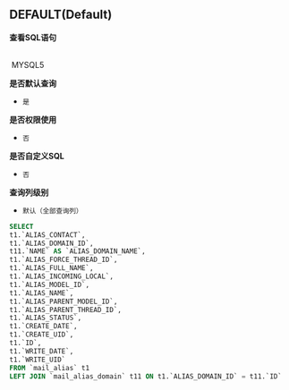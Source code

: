 ## DEFAULT(Default) <!-- {docsify-ignore-all} -->



<p class="panel-title"><b>查看SQL语句</b></p>
<br>

<el-row>
&nbsp;<el-tag @click="MYSQL5 = true">MYSQL5</el-tag>
</el-row>

<br>
<p class="panel-title"><b>是否默认查询</b></p>

* `是`

<p class="panel-title"><b>是否权限使用</b></p>

* `否`

<p class="panel-title"><b>是否自定义SQL</b></p>

* `否`

<p class="panel-title"><b>查询列级别</b></p>

* `默认（全部查询列）`






<el-dialog v-model="MYSQL5" title="MYSQL5">

```sql
SELECT
t1.`ALIAS_CONTACT`,
t1.`ALIAS_DOMAIN_ID`,
t11.`NAME` AS `ALIAS_DOMAIN_NAME`,
t1.`ALIAS_FORCE_THREAD_ID`,
t1.`ALIAS_FULL_NAME`,
t1.`ALIAS_INCOMING_LOCAL`,
t1.`ALIAS_MODEL_ID`,
t1.`ALIAS_NAME`,
t1.`ALIAS_PARENT_MODEL_ID`,
t1.`ALIAS_PARENT_THREAD_ID`,
t1.`ALIAS_STATUS`,
t1.`CREATE_DATE`,
t1.`CREATE_UID`,
t1.`ID`,
t1.`WRITE_DATE`,
t1.`WRITE_UID`
FROM `mail_alias` t1 
LEFT JOIN `mail_alias_domain` t11 ON t1.`ALIAS_DOMAIN_ID` = t11.`ID` 


```

</el-dialog>

<script>
 const { createApp } = Vue
  createApp({
    data() {
      return {
                MYSQL5 : false
        
      }
    },
    methods: {
    }
  }).use(ElementPlus).mount('#app')
</script>